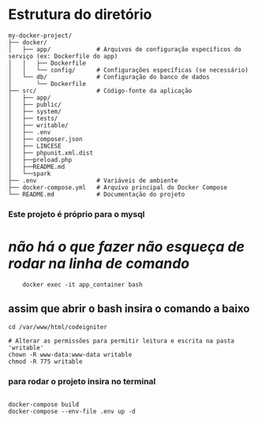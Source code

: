 # Estrutura do diretório
```
my-docker-project/
├── docker/
│   ├── app/             # Arquivos de configuração específicos do serviço (ex: Dockerfile do app)
│   │   ├── Dockerfile
│   │   └── config/      # Configurações específicas (se necessário)
│   └── db/              # Configuração do banco de dados
│       └── Dockerfile
├── src/                 # Código-fonte da aplicação
│   ├── app/
│   ├── public/
│   ├── system/
│   ├── tests/
│   ├── writable/
│   ├── .env
│   ├── composer.json
│   ├── LINCESE
│   ├── phpunit.xml.dist
│   ├──preload.php
│   ├──README.md
│   └──spark
├── .env                 # Variáveis de ambiente
├── docker-compose.yml   # Arquivo principal do Docker Compose
└── README.md            # Documentação do projeto

```

### Este projeto é próprio para o mysql


# *não há o que fazer não esqueça de rodar na linha de comando*
```
    docker exec -it app_container bash
```

## assim que abrir o bash insira o comando a baixo
```
cd /var/www/html/codeigniter

# Alterar as permissões para permitir leitura e escrita na pasta 'writable'
chown -R www-data:www-data writable
chmod -R 775 writable

```


### para rodar o projeto insira no terminal 
```

docker-compose build
docker-compose --env-file .env up -d



```